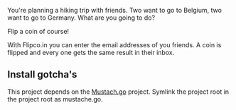 You're planning a hiking trip with friends. Two want to go to Belgium, two want
to go to Germany. What are you going to do?

Flip a coin of course!

With Flipco.in you can enter the email addresses of you friends. A coin is
flipped and every one gets the same result in their inbox.

## Install gotcha's
This project depends on the [Mustach.go](https://github.com/hoisie/mustache.go) project. Symlink the project root in the project root as mustache.go.

